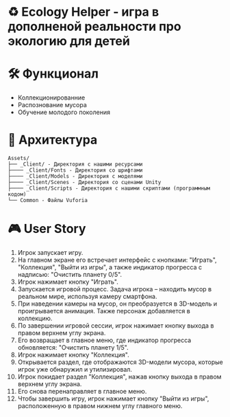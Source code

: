 # ♻ Ecology Helper - игра в дополненой реальности про экологию для детей

# 🛠 Функционал
* Коллекционированние
* Распознование мусора
* Обучение молодого поколения

# 💾 Архитектура

```
Assets/
├── _Client/ - Директория с нашими ресурсами
├──── _Client/Fonts - Директория со шрифтами
├──── _Client/Models - Директория с моделями
├──── _Client/Scenes - Директория со сценами Unity
├──── _Client/Scripts - Директория с нашими скриптами (программным кодом)
└── Common - Файлы Vuforia

```

# 🎮 User Story

1. Игрок запускает игру.
2. На главном экране его встречает интерфейс с кнопками: "Играть", "Коллекция", "Выйти из игры", а также индикатор прогресса с надписью: "Очистить планету 0/5".
3. Игрок нажимает кнопку "Играть".
4. Запускается игровой процесс. Задача игрока – находить мусор в реальном мире, используя камеру смартфона.
5. При наведении камеры на мусор, он преобразуется в 3D-модель и проигрывается анимация. Также персонаж добавляется в коллекцию.
6. По завершении игровой сессии, игрок нажимает кнопку выхода в правом верхнем углу экрана.
7. Его возвращает в главное меню, где индикатор прогресса обновляется: "Очистить планету 1/5".
8. Игрок нажимает кнопку "Коллекция".
9. Открывается раздел, где отображаются 3D-модели мусора, которые игрок уже обнаружил и утилизировал.
10. Игрок покидает раздел "Коллекция", нажав кнопку выхода в правом верхнем углу экрана.
11. Его снова перенаправляет в главное меню.
12. Чтобы завершить игру, игрок нажимает кнопку "Выйти из игры", расположенную в правом нижнем углу главного меню.
